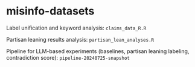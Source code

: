 # misinfo-datasets

Label unification and keyword analysis: `claims_data_R.R`

Partisan leaning results analysis: `partisan_lean_analyses.R`

Pipeline for LLM-based experiments (baselines, partisan leaning labeling, contradiction score): `pipeline-20240725-snapshot`
